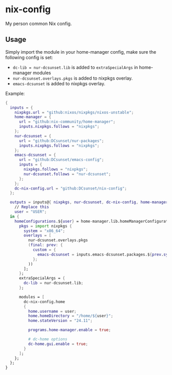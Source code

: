 # nix-config

My person common Nix config.


## Usage

Simply import the module in your home-manager config,
make sure the following config is set:
- `dc-lib = nur-dcsunset.lib` is added to `extraSpecialArgs` in home-manager modules
- `nur-dcsunset.overlays.pkgs` is added to nixpkgs overlay.
- `emacs-dcsunset` is added to nixpkgs overlay.

Example:

```nix
{
  inputs = {
    nixpkgs.url = "github:nixos/nixpkgs/nixos-unstable";
    home-manager = {
      url = "github:nix-community/home-manager";
      inputs.nixpkgs.follows = "nixpkgs";
    };
    nur-dcsunset = {
      url = "github:DCsunset/nur-packages";
      inputs.nixpkgs.follows = "nixpkgs";
    };
    emacs-dcsunset = {
      url = "github:DCsunset/emacs-config";
      inputs = {
        nixpkgs.follows = "nixpkgs";
        nur-dcsunset.follows = "nur-dcsunset";
      };
    };
    dc-nix-config.url = "github:DCsunset/nix-config";
  };

  outputs = inputs@{ nixpkgs, nur-dcsunset, dc-nix-config, home-manager, ... }: let
    // Replace this
    user = "USER";
  in {
    homeConfigurations.${user} = home-manager.lib.homeManagerConfiguration {
      pkgs = import nixpkgs {
        system = "x86_64";
        overlays = [
          nur-dcsunset.overlays.pkgs
          (final: prev: {
            custom = {
              emacs-dcsunset = inputs.emacs-dcsunset.packages.${prev.system};
            };
          ))
        ];
      };
      extraSpecialArgs = {
        dc-lib = nur-dcsunset.lib;
      };

      modules = [
        dc-nix-config.home
        {
          home.username = user;
          home.homeDirectory = "/home/${user}";
          home.stateVersion = "24.11";

          programs.home-manager.enable = true;

          # dc-home options
          dc-home.gui.enable = true;
        }
      ];
    };
  };
}
```

